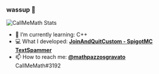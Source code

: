 ### wassup 👋

![CallMeMath Stats](https://github-readme-stats.vercel.app/api?username=CallMeMath&show_icons=true&theme=radical)

- 🌱 I’m currently learning: C++
- 💻 What I developed: [**JoinAndQuitCustom - SpigotMC**](https://github.com/CallMeMath/JoinAndQuitMessage) <br>
                       [**TextSpammer**](https://github.com/CallMeMath/TextSpammer)
- 📫 How to reach me: [**@mathpazzosgravato**](t.me/mathpazzosgravato) <br>
                      CallMeMath#3192

